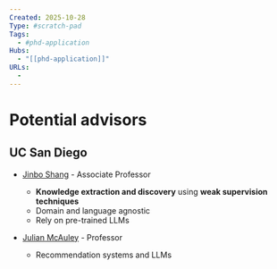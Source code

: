 ```yaml
--- 
Created: 2025-10-28
Type: #scratch-pad
Tags:
  - #phd-application
Hubs:
  - "[[phd-application]]"
URLs:
  -
---
```


# Potential advisors

## UC San Diego
* [Jinbo Shang](https://shangjingbo1226.github.io/) - Associate Professor
  - **Knowledge extraction and discovery** using **weak supervision techniques**
  - Domain and language agnostic
  - Rely on pre-trained LLMs

* [Julian McAuley](https://cseweb.ucsd.edu/~jmcauley/) - Professor
  - Recommendation systems and LLMs


